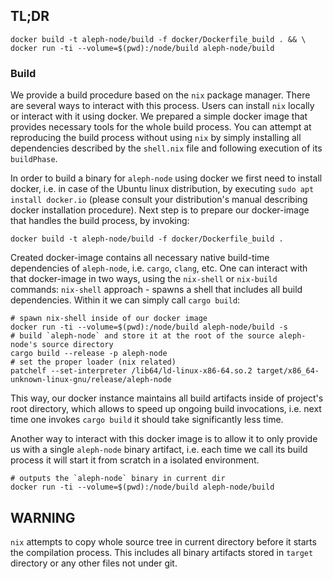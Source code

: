 ## TL;DR
```
docker build -t aleph-node/build -f docker/Dockerfile_build . && \
docker run -ti --volume=$(pwd):/node/build aleph-node/build
```

### Build
We provide a build procedure based on the `nix` package manager. There are several ways to interact with this process. Users can
install `nix` locally or interact with it using docker. We prepared a simple docker image that provides necessary tools for the
whole build process. You can attempt at reproducing the build process without using `nix` by simply installing all dependencies
described by the `shell.nix` file and following execution of its `buildPhase`.

In order to build a binary for `aleph-node` using docker we first need to install docker, i.e. in case of the Ubuntu linux 
distribution, by executing `sudo apt install docker.io` (please consult your distribution's manual describing docker installation 
procedure). Next step is to prepare our docker-image that handles the build process, by invoking:
```
docker build -t aleph-node/build -f docker/Dockerfile_build .
```
Created docker-image contains all necessary native build-time dependencies of `aleph-node`, i.e. `cargo`, `clang`, etc.
One can interact with that docker-image in two ways, using the `nix-shell` or `nix-build` commands:
`nix-shell` approach - spawns a shell that includes all build dependencies. Within it we can simply call `cargo build`:
```
# spawn nix-shell inside of our docker image
docker run -ti --volume=$(pwd):/node/build aleph-node/build -s
# build `aleph-node` and store it at the root of the source aleph-node's source directory
cargo build --release -p aleph-node
# set the proper loader (nix related)
patchelf --set-interpreter /lib64/ld-linux-x86-64.so.2 target/x86_64-unknown-linux-gnu/release/aleph-node
```
This way, our docker instance maintains all build artifacts inside of project's root directory, which allows to speed up
ongoing build invocations, i.e. next time one invokes `cargo build` it should take significantly less time.

Another way to interact with this docker image is to allow it to only provide us with a single `aleph-node` binary artifact,
i.e. each time we call its build process it will start it from scratch in a isolated environment.
```
# outputs the `aleph-node` binary in current dir
docker run -ti --volume=$(pwd):/node/build aleph-node/build 
```

## WARNING
`nix` attempts to copy whole source tree in current directory before it starts the compilation process. This includes all binary
artifacts stored in `target` directory or any other files not under git.
